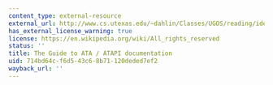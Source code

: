 ```yaml
---
content_type: external-resource
external_url: http://www.cs.utexas.edu/~dahlin/Classes/UGOS/reading/ide.html
has_external_license_warning: true
license: https://en.wikipedia.org/wiki/All_rights_reserved
status: ''
title: The Guide to ATA / ATAPI documentation
uid: 714bd64c-f6d5-43c6-8b71-120deded7ef2
wayback_url: ''
---
```

